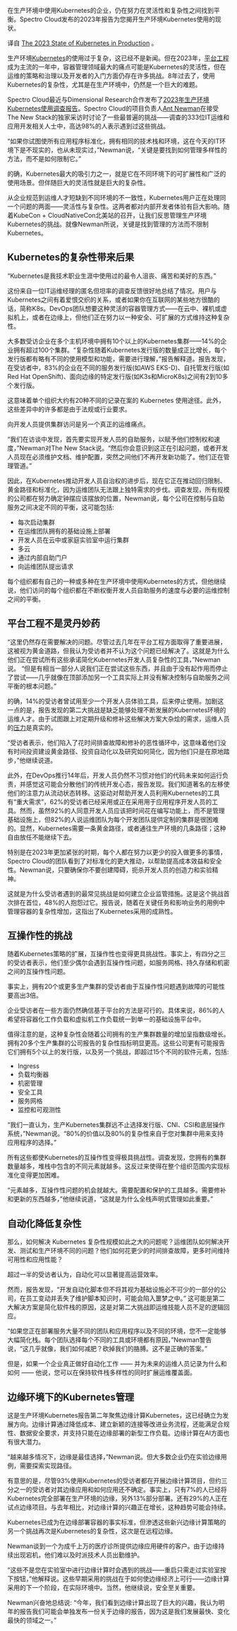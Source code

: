 <!-- 
# 2023年Kubernetes生产环境使用状况报告
https://cdn.thenewstack.io/media/2023/11/522aa924-manistique-2519631_1280-1024x580.jpg
 -->

在生产环境中使用Kubernetes的企业，仍在努力在灵活性和复杂性之间找到平衡。Spectro Cloud发布的2023年报告为您揭开生产环境Kubernetes使用的现状。

译自 [The 2023 State of Kubernetes in Production](https://thenewstack.io/the-2023-state-of-kubernetes-in-production/) 。

生产环境[Kubernetes](https://thenewstack.io/kubernetes/)的使用过于复杂，这已经不是新闻。但在2023年，[平台工程](https://thenewstack.io/platform-engineering/)成为主流的一年中，容器管理领域最大的痛点可能是Kubernetes的灵活性，但在运维的策略和治理以及开发者的入门方面仍存在许多挑战。8年过去了，使用Kubernetes的复杂性，尤其是在生产环境中，仍然是一个巨大的难题。

Spectro Cloud最近与Dimensional Research合作发布了[2023年生产环境Kubernetes使用调查报告](https://info.spectrocloud.com/report-kubernetes-2023)。Spectro Cloud的项目负责人[Ant Newman](https://www.linkedin.com/in/eciton/)在接受The New Stack的独家采访时讨论了一些最普遍的挑战——调查的333位IT运维和应用开发相关人士中，高达98%的人表示遇到过这些挑战。

“如果你试图使所有应用程序标准化，拥有相同的技术栈和环境，这在今天的IT环境下是不现实的，也从未现实过，”Newman说，“关键是要找到如何管理多样性的方法，而不是如何限制它。”

的确，Kubernetes最大的吸引力之一，就是它在不同环境下的可扩展性和广泛的使用场景。但伴随巨大的灵活性就是巨大的复杂性。

从企业规范到运维人才短缺到不同环境的不一致性，Kubernetes用户正在处理同一个问题的两面——灵活性与复杂性。这两者都对内部开发者体验有巨大影响。随着KubeCon + CloudNativeCon北美站的召开，让我们反思管理生产环境Kubernetes的挑战。就像Newman所说，关键是找到管理的方法而不限制Kubernetes。

## Kubernetes的复杂性带来后果

“Kubernetes是我技术职业生涯中使用过的最令人沮丧、痛苦和美好的东西。”

这份来自一位IT运维经理的匿名但坦率的调查反馈很好地总结了情况。用户与Kubernetes之间有着爱恨交织的关系，或者如果你在互联网的某些地方很酷的话，简称K8s。DevOps团队想要这种灵活的容器管理方式——在云中、裸机或虚拟机上，或者在边缘上，但他们正在努力以一种安全、可扩展的方式维持这种复杂性。

大多数受访企业在多个主机环境中拥有10个以上的Kubernetes集群——14%的企业拥有超过100个集群。“复杂性随着Kubernetes发行版的数量成正比增长，每个发行版都有略有不同的使用模型和功能，需要进行理解，”报告解释道。报告发现，在受访者中，83%的企业在不同的服务发行版(如AWS EKS-D)、自托管发行版(如Red Hat OpenShift)、面向边缘的特定发行版(如K3s和MicroK8s)之间有2到10多个发行版。

这意味着单个组织大约有20种不同的记录在案的 Kubernetes 使用途径。此外，这些差异中的许多都是由于法规或行业要求。

向开发人员提供集群访问是另一个真正的运维痛点。

“我们在访谈中发现，首先要实现开发人员的自助服务，以赋予他们控制权和速度，”Newman对The New Stack说。“然后你会意识到这正在引起问题，或者开发人员现在必须维护文档、维护配置，突然之间他们不再开发新功能了。他们正在管理管道。”

因此，在Kubernetes推动开发人员自治权的进步后，现在它正在推动回归限制、黄金路径和标准化，因为运维团队无法跟上独特需求的步伐。调查发现，所有规模的公司都在努力确定钟摆应该摆放的位置，Newman说，每个公司在控制与自助服务之间决定不同的平衡，这可能包括:

- 每次启动集群
- 在运维团队拥有的基础设施上部署
- 开发人员在云中或家庭实验室中运行集群
- 多云
- 通过内部自助门户
- 向运维团队提出请求

每个组织都有自己的一种或多种在生产环境中使用Kubernetes的方式，但他继续说，他们访问的每个组织都在不断权衡开发人员自助服务的速度与必要的运维控制之间的平衡。

## 平台工程不是灵丹妙药

“这里仍然存在需要解决的问题。尽管过去几年在平台工程方面取得了重要进展，这被视为黄金道路，但我认为受访者并不认为这个问题已经解决了。这就是为什么他们正在尝试所有这些承诺简化Kubernetes开发人员复杂性的工具，”Newman说。 “但是有相当一部分人说我们正在尝试这些东西，并且由于没有起作用而停止了尝试——几乎就像在顶部添加另一个工具实际上并没有解决控制与自助服务之间平衡的根本问题。”

的确，14%的受访者曾试用至少一个开发人员体验工具，后来停止使用。加剧这一点的是，报告发现的第二大挑战是缺乏能够处理不断发展的Kubernetes环境的运维人才。由于试图跟上对定期升级和修补这些解决方案大杂烩的需求，运维人员的[压力](https://www.usehaystack.io/blog/83-of-developers-suffer-from-burnout-haystack-analytics-study-finds)是真实的。

“受访者表示，他们陷入了花时间排查故障和修补的恶性循环中，这意味着他们没有时间投资建设黄金路径、投资自动化以及研究如何简化，因为他们只是在原地踏步，”他继续说道。

此外，在DevOps推行14年后，开发人员仍然不习惯对他们的代码未来如何运行负责，并感觉这可能会分散他们的传统开发心态，报告发现。我们知道著名的左移使他们的注意力从流动状态转移。这驱动对帮助开发人员利用Kubernetes的工具有“重大需求”，62%的受访者已经采用或正在采用用于应用程序开发人员的工具。然而，虽然92%的人同意开发人员应该把时间花在编写功能上，而不是管理基础设施上，但82%的人说运维团队为每个开发团队提供定制的集群是很困难的。显然，Kubernetes需要一条黄金路径，或者通往生产环境的几条路径；这种自由放任不能继续下去。

特别是在2023年更加紧张的时期，每个人都在努力以更少的投入做更多的事情，Spectro Cloud的团队看到了对标准化的更大推动，以帮助提高成本效益和安全性。Newman说，只要确保你不要创建障碍，扼杀开发人员的创造力和实验精神。

这就是为什么受访者遇到的最常见挑战是如何建立企业监管措施。这是这个挑战首次排在首位，48%的人抱怨过它。报告说，随着在关键任务和影响业务的用例中管理容器的复杂性增加，这指出了Kubernetes采用的成熟性。

## 互操作性的挑战

随着Kubernetes策略的扩展，互操作性也变得更具挑战性。事实上，有四分之三的受访者表示，他们至少偶尔会遇到互操作性问题，如服务网格、持久存储和机密之间的互操作性问题。

事实上，拥有20个或更多生产集群的受访者由于互操作性问题遇到故障的可能性要高出3倍。

企业受访者在一些方面仍然确信基于平台的方法是可行的。具体来说，86%的人希望将容器化工作负载和虚拟机工作负载统一到单一的基础设施平台中。

值得注意的是，这种复杂性会随着公司拥有的生产集群数量的增加呈指数级增长。拥有20多个生产集群的公司报告的复杂性指标明显更高。这些公司更有可能报告它们拥有5个以上的发行版，以及另一个挑战，即超过15个不同的软件元素，包括:

- Ingress
- 负载均衡器
- 机密管理
- 安全工具
- 服务网格
- 监控和可观测性

“我们一直认为，生产Kubernetes集群远不止选择发行版、CNI、CSI和底层操作系统，”Newman说。“80%的价值以及80%的复杂性来自于您对集群中用来支持应用程序的选择。”

所有这些都使Kubernetes的互操作性变得极具挑战性。调查发现，您拥有的集群数量越多，堆栈中包含的不同元素就越多。这反过来使得在整个组织范围内实现标准化变得更加困难。

“元素越多，互操作性问题的机会就越大。需要配置和保护的工具越多。需要修补和更新的东西越多，”他继续说道，“这就是为什么全栈声明式管理如此重要。”

## 自动化降低复杂性

那么，如何解决 Kubernetes 复杂性规模如此之大的问题呢？运维团队如何解决开发、测试和生产环境不同的问题？他们如何花更少的时间排查故障，更多时间维持可用性和应用性能？

超过一半的受访者认为，自动化可以显著提高运营效率。

然而，报告发现，“开发自动化脚本但不将其视为基础设施必不可少的一部分的公司，在员工变动并丢失了维护脚本知识时，可能会陷入噩梦之中。” 这可能是第二大解决方案是简化软件栈的原因，这是对第二大挑战即运维技能人员不足的逻辑回应。

“如果您正在部署服务大量不同的团队和应用程序以及不同的环境，您不一定能够大幅简化栈。每个团队选择每个不同的工具或环境都有原因，”Newman警告说，“这几乎就像，我们如何减肥？砍掉我们的胳膊。这不是正确的答案。”

但是，如果一个企业真正做好自动化工作 —— 并为未来的运维人员记录为什么和如何 —— 他说，您可以在保持软件栈多样性的同时扩展运维覆盖面。

## 边缘环境下的Kubernetes管理

这是生产环境Kubernetes报告第二年聚焦边缘计算Kubernetes，这已经确立为发展方向。边缘计算通过降低成本、建立新颖的连接等改进业务流程，还能满足合规性、数据安全要求，并支持只能在边缘部署的新型工作负载。边缘计算在AI方面也有很大潜力。

“越来越多情况下，边缘是最佳选择，”Newman说。但大多数企业仍在实验边缘用例，需要探索实现路径。

有意思的是，尽管93%使用Kubernetes的受访者都在开展边缘计算项目，但约三分之一的受访者对其边缘应用和如何应用还不确定。事实上，只有7%的人已经将Kubernetes完全部署在生产环境的边缘，另外13%部分部署。还有29%的人正在试点边缘项目。与去年相比，对边缘计算的兴趣正在增长，这种趋势可能会持续。

Kubernetes已成为在边缘部署容器的事实标准，但渗透这些新兴边缘计算策略的另一个挑战再次是Kubernetes的复杂性，这次是在远程边缘。

Newman谈到一个为成千上万的医疗诊所提供边缘应用硬件的客户。由于边缘持续出现宕机，他们难以及时派技术人员出勤维护。

“这些不是您在实验室中进行边缘计算时会遇到的挑战——重启只需走过实验室按下按钮，”他解释说。这些早期采用的挑战在于如何使边缘经济上可行——边缘计算采用的下一个阶段，在实际环境中。当然，他继续说，安全至关重要。

Newman兴奋地总结说: “今年，我们看到边缘计算出现了巨大的兴趣，我认为明年的报告我们可能会单独发布一份关于边缘的报告，因为这是我们发展最快、变化最快的领域之一。”
